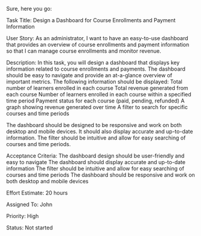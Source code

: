 Sure, here you go:

Task Title: Design a Dashboard for Course Enrollments and Payment Information

User Story: As an administrator, I want to have an easy-to-use dashboard that provides an overview of course enrollments and payment information so that I can manage course enrollments and monitor revenue.

Description: In this task, you will design a dashboard that displays key information related to course enrollments and payments. The dashboard should be easy to navigate and provide an at-a-glance overview of important metrics. The following information should be displayed:
Total number of learners enrolled in each course
Total revenue generated from each course
Number of learners enrolled in each course within a specified time period
Payment status for each course (paid, pending, refunded)
A graph showing revenue generated over time
A filter to search for specific courses and time periods

The dashboard should be designed to be responsive and work on both desktop and mobile devices. It should also display accurate and up-to-date information. The filter should be intuitive and allow for easy searching of courses and time periods.

Acceptance Criteria:
The dashboard design should be user-friendly and easy to navigate
The dashboard should display accurate and up-to-date information
The filter should be intuitive and allow for easy searching of courses and time periods
The dashboard should be responsive and work on both desktop and mobile devices

Effort Estimate: 20 hours

Assigned To: John

Priority: High

Status: Not started
